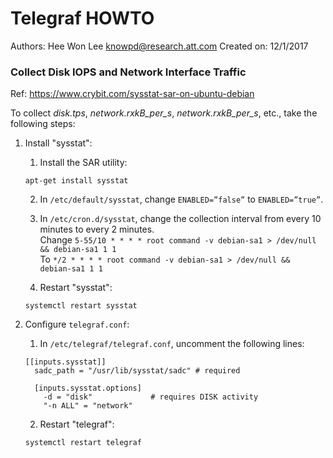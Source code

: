 # Telegraf HOWTO 
Authors: Hee Won Lee <knowpd@research.att.com>
Created on: 12/1/2017

### Collect Disk IOPS and Network Interface Traffic
Ref: <https://www.crybit.com/sysstat-sar-on-ubuntu-debian>

To collect *disk.tps*, *network.rxkB_per_s*, *network.rxkB_per_s*, etc., take the following steps:

1. Install "sysstat":
   1. Install the SAR utility:
   ```
   apt-get install sysstat
   ```
   
   2. In `/etc/default/sysstat`, change `ENABLED=”false”` to `ENABLED=”true”`.
   
   3. In `/etc/cron.d/sysstat`, change the collection interval from every 10 minutes to every 2 minutes.  
   Change `5-55/10 * * * * root command -v debian-sa1 > /dev/null && debian-sa1 1 1`  
   To `*/2 * * * * root command -v debian-sa1 > /dev/null && debian-sa1 1 1`
   
   4. Restart "sysstat":
   ```
   systemctl restart sysstat
   ```

2. Configure `telegraf.conf`:
   1. In `/etc/telegraf/telegraf.conf`, uncomment the following lines:
   ```
   [[inputs.sysstat]]
     sadc_path = "/usr/lib/sysstat/sadc" # required
   
     [inputs.sysstat.options]
       -d = "disk"             # requires DISK activity
       "-n ALL" = "network"
   ```
   
   2. Restart "telegraf":
   ```
   systemctl restart telegraf
   ```
